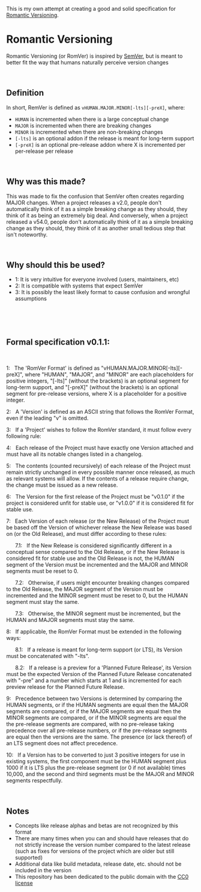 This is my own attempt at creating a good and solid specification for [Romantic Versioning](https://github.com/romversioning/romver).



# Romantic Versioning

Romantic Versioning (or RomVer) is inspired by [SemVer](https://semver.org/), but is meant to better fit the way that humans naturally perceive version changes

<br>

## Definition

In short, RemVer is defined as `vHUMAN.MAJOR.MINOR[-lts][-preX]`, where:

- `HUMAN` is incremented when there is a large conceptual change
- `MAJOR` is incremented when there are breaking changes
- `MINOR` is incremented when there are non-breaking changes
- `[-lts]` is an optional addon if the release is meant for long-term support
- `[-preX]` is an optional pre-release addon where X is incremented per per-release per release

<br>

## Why was this made?

This was made to fix the confusion that SemVer often creates regarding MAJOR changes. When a project releases a v2.0, people don't automatically think of it as a simple breaking change as they should, they think of it as being an extremely big deal. And conversely, when a project released a v54.0, people don't automatically think of it as a simple breaking change as they should, they think of it as another small tedious step that isn't noteworthy.

<br>

## Why should this be used?

- 1: It is very intuitive for everyone involved (users, maintainers, etc)
- 2: It is compatible with systems that expect SemVer
- 3: It is possibly the least likely format to cause confusion and wrongful assumptions

<br>
<br>
<br>

## Formal specification v0.1.1:

<br>

1: &nbsp; The 'RomVer Format' is defined as "vHUMAN.MAJOR.MINOR\[-lts]\[-preX]", where "HUMAN", "MAJOR", and "MINOR" are each placeholders for positive integers, "\[-lts]" (without the brackets) is an optional segment for long-term support, and "\[-preX]" (without the brackets) is an optional segment for pre-release versions, where X is a placeholder for a positive integer.

2: &nbsp; A 'Version' is defined as an ASCII string that follows the RomVer Format, even if the leading "v" is omitted.

3: &nbsp; If a 'Project' wishes to follow the RomVer standard, it must follow every following rule:

4: &nbsp; Each release of the Project must have exactly one Version attached and must have all its notable changes listed in a changelog.

5: &nbsp; The contents (counted recursively) of each release of the Project must remain strictly unchanged in every possible manner once released, as much as relevant systems will allow. If the contents of a release require change, the change must be issued as a new release.

6: &nbsp; The Version for the first release of the Project must be "v0.1.0" if the project is considered unfit for stable use, or "v1.0.0" if it is considered fit for stable use.

7: &nbsp; Each Version of each release (or the New Release) of the Project must be based off the Version of whichever release the New Release was based on (or the Old Release), and must differ according to these rules:

&nbsp; &nbsp; &nbsp; 7.1: &nbsp; If the New Release is considered significantly different in a conceptual sense compared to the Old Release, or if the New Release is considered fit for stable use and the Old Release is not, the HUMAN segment of the Version must be incremented and the MAJOR and MINOR segments must be reset to 0.

&nbsp; &nbsp; &nbsp; 7.2: &nbsp; Otherwise, if users might encounter breaking changes compared to the Old Release, the MAJOR segment of the Version must be incremented and the MINOR segment must be reset to 0, but the HUMAN segment must stay the same.

&nbsp; &nbsp; &nbsp; 7.3: &nbsp; Otherwise, the MINOR segment must be incremented, but the HUMAN and MAJOR segments must stay the same.

8: &nbsp; If applicable, the RomVer Format must be extended in the following ways:

&nbsp; &nbsp; &nbsp; 8.1: &nbsp; If a release is meant for long-term support (or LTS), its Version must be concatenated with "-lts".

&nbsp; &nbsp; &nbsp; 8.2: &nbsp; If a release is a preview for a 'Planned Future Release', its Version must be the expected Version of the Planned Future Release concatenated with "-pre" and a number which starts at 1 and is incremented for each preview release for the Planned Future Release.

9: &nbsp; Precedence between two Versions is determined by comparing the HUMAN segments, or if the HUMAN segments are equal then the MAJOR segments are compared, or if the MAJOR segments are equal then the MINOR segments are compared, or if the MINOR segments are equal the the pre-release segments are compared, with no pre-release taking precedence over all pre-release numbers, or if the pre-release segments are equal then the versions are the same. The presence (or lack thereof) of an LTS segment does not affect precedence.

10: &nbsp; If a Version has to be converted to just 3 positive integers for use in existing systems, the first component must be the HUMAN segment plus 1000 if it is LTS plus the pre-release segment (or 0 if not available) times 10,000, and the second and third segments must be the MAJOR and MINOR segments respectfully.

<br>

## Notes

- Concepts like release alphas and betas are not recognized by this format
- There are many times when you can and should have releases that do not strictly increase the version number compared to the latest release (such as fixes for versions of the project which are older but still supported)
- Additional data like build metadata, release date, etc. should not be included in the version
- This repository has been dedicated to the public domain with the [CC0 license](LICENSE)
